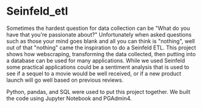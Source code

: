 # Seinfeld_etl

Sometimes the hardest question for data collection can be "What do you have that you're passionate about?" Unfortunately when asked questions such as those your mind goes blank and all you can think is "nothing", well out of that "nothing" came the inspiration to do a Seinfeld ETL. This project shows how webscraping, transforming the data collected, then putting into a database can be used for many applications. While we used Seinfeld some practical applications could be a sentiment analysis that is used to see if a sequel to a movie would be well received, or if a new product launch will go well based on previous reviews.

Python, pandas, and SQL were used to put this project together. We built the code using Jupyter Notebook and PGAdmin4.
